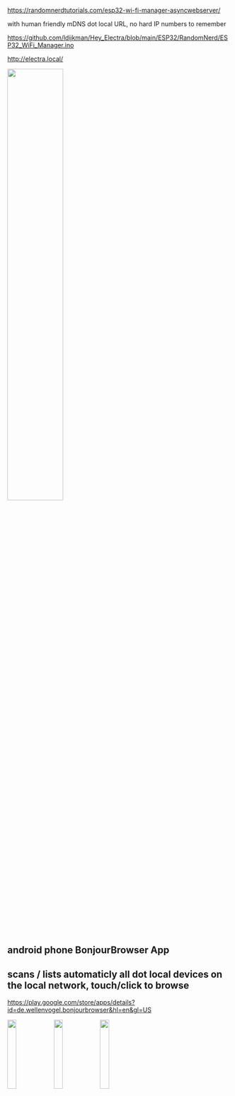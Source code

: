 https://randomnerdtutorials.com/esp32-wi-fi-manager-asyncwebserver/

with human friendly mDNS dot local URL, no hard IP numbers to remember

https://github.com/ldijkman/Hey_Electra/blob/main/ESP32/RandomNerd/ESP32_WiFi_Manager.ino

http://electra.local/

<img src="https://github.com/ldijkman/Hey_Electra/blob/main/ESP32/RandomNerd/20211226_073928.jpg" width="50%" height="50%">

## android phone BonjourBrowser App
## scans / lists automaticly all dot local devices on the local network, touch/click to browse

https://play.google.com/store/apps/details?id=de.wellenvogel.bonjourbrowser&hl=en&gl=US

<img src="https://github.com/ldijkman/Hey_Electra/blob/main/ESP32/RandomNerd/Screenshot_20211226-074232_BonjourBrowser.jpg" width="20%" height="20%">
<img src="https://github.com/ldijkman/Hey_Electra/blob/main/ESP32/RandomNerd/Screenshot_20211226-142216_Chrome.jpg" width="20%" height="20%">
<img src="https://github.com/ldijkman/Hey_Electra/blob/main/ESP32/RandomNerd/Screenshot_20211226-142934_Chrome.jpg" width="20%" height="20%">
